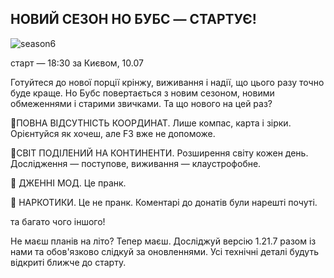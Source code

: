 ## НОВИЙ СЕЗОН НО БУБС — CТАРТУЄ!

![season6](/images/season6.png)

старт — 18:30 за Києвом, 10.07

Готуйтеся до нової порції крінжу, виживання і надії, що цього разу точно буде краще. Но Бубс повертається з новим сезоном, новими обмеженнями і старими звичками. Та що нового на цей раз?

📍ПОВНА ВІДСУТНІСТЬ КООРДИНАТ. 
Лише компас, карта і зірки. Орієнтуйся як хочеш, але F3 вже не допоможе.

📍СВІТ ПОДІЛЕНИЙ НА КОНТИНЕНТИ.
Розширення світу кожен день. Дослідження — поступове, виживання — клаустрофобне.

📍 ДЖЕННІ МОД.
Це пранк.

📍 НАРКОТИКИ. 
Це не пранк. Коментарі до донатів були нарешті почуті.

та багато чого іншого!

Не маєш планів на літо? Тепер маєш.
Досліджуй версію 1.21.7 разом із нами та обов'язково слідкуй за оновленнями. Усі технічні деталі будуть відкриті ближче до старту.